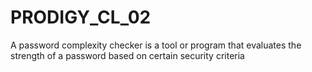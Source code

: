 # PRODIGY_CL_02
A password complexity checker is a tool or program that evaluates the strength of a password based on certain security criteria
